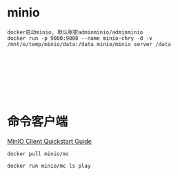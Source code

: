 # minio



```
docker启动minio, 默认账密adminminio/adminminio
docker run -p 9000:9000 --name minio-chry -d -v /mnt/e/temp/minio/data:/data minio/minio server /data









```

# 命令客户端

[MinIO Client Quickstart Guide](https://docs.min.io/docs/minio-client-quickstart-guide)

```
docker pull minio/mc

docker run minio/mc ls play


```

